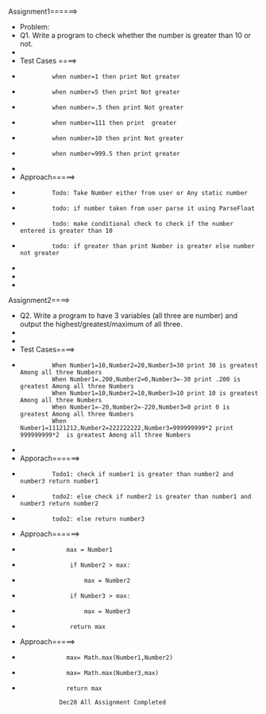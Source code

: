 Assignment1======>
                
 * Problem:
 * Q1. Write a program to check whether the number is greater than 10 or not.
 * 
 * Test Cases ====>
 *              when number=1 then print Not greater
 *              when number=5 then print Not greater
 *              when number=.5 then print Not greater
 *              when number=111 then print  greater
 *              when number=10 then print Not greater
 *              when number=999.5 then print greater
 * 
 * Approach=====>
 *              Todo: Take Number either from user or Any static number
 *              todo: if number taken from user parse it using ParseFloat 
 *              todo: make conditional check to check if the number entered is greater than 10
 *              todo: if greater than print Number is greater else number not greater
 * 
 * 
 * 
 
 Assignment2====>
                
 * Q2. Write a program to have 3 variables (all three are number) and output the highest/greatest/maximum of all three.
 * 
 * 
 * Test Cases====>
 *              When Number1=10,Number2=20,Number3=30 print 30 is greatest Among all three Numbers
                When Number1=.200,Number2=0,Number3=-30 print .200 is greatest Among all three Numbers
                When Number1=10,Number2=10,Number3=10 print 10 is greatest Among all three Numbers
                When Number1=-20,Number2=-220,Number3=0 print 0 is greatest Among all three Numbers
                When Number1=11121212,Number2=222222222,Number3=999999999*2 print 999999999*2  is greatest Among all three Numbers
 * 
 * Apporach======>
 *              Todo1: check if number1 is greater than number2 and number3 return number1
 *              todo2: else check if number2 is greater than number1 and number3 return number2
 *              todo2: else return number3
 * Approach======>
 *                  max = Number1
 *                   if Number2 > max:
 *                       max = Number2
 *                   if Number3 > max:
 *                       max = Number3 
 *                   return max
 * Approach=====>
 *                  max= Math.max(Number1,Number2)
 *                  max= Math.max(Number3,max)
 *                  return max
 
                  Dec20 All Assignment Completed                
